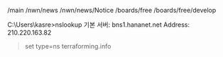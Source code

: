 /main
/nwn/news
/nwn/news/Notice
/boards/free
/boards/free/develop

C:\Users\kasre>nslookup
기본 서버:  bns1.hananet.net
Address:  210.220.163.82

> set type=ns
> terraforming.info